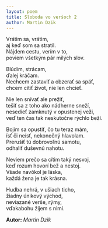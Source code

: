 ```yaml
---
layout: poem
title: Sloboda vo veršoch 2
author: Martin Dzik
---
```


Vrátim sa, vrátim,  
aj keď som sa stratil.  
Nájdem cestu, verím v to,  
poviem všetkým pár milých slov.

Blúdim, strácam,  
ďalej kráčam.  
Nechcem zastaviť a obzerať sa späť,  
chcem cítiť život, nie len chcieť.

Nie len snívať ale prežiť,  
tešiť sa z toho ako nádherne sneží,  
nesedieť zamknutý v opustenej veži,  
veď ten čas tak neskutočne rýchlo beží.

Bojím sa opustiť, čo tu teraz mám,  
ísť či neísť, nekonečný hlavolam.  
Prerušiť tú dobrovoľnú samotu,  
odhaliť duševnú nahotu.

Neviem prečo sa cítim taký nesvoj,  
keď rozum hovorí bež a nestoj.  
Všade navôkol je láska,  
každá žena je tak krásna.

Hudba nehrá, v ušiach ticho,  
žiadny únikový východ,  
neviazané verše, rýmy,  
vďakabohu žijem s nimi.

**Autor:** _Martin Dzik_
